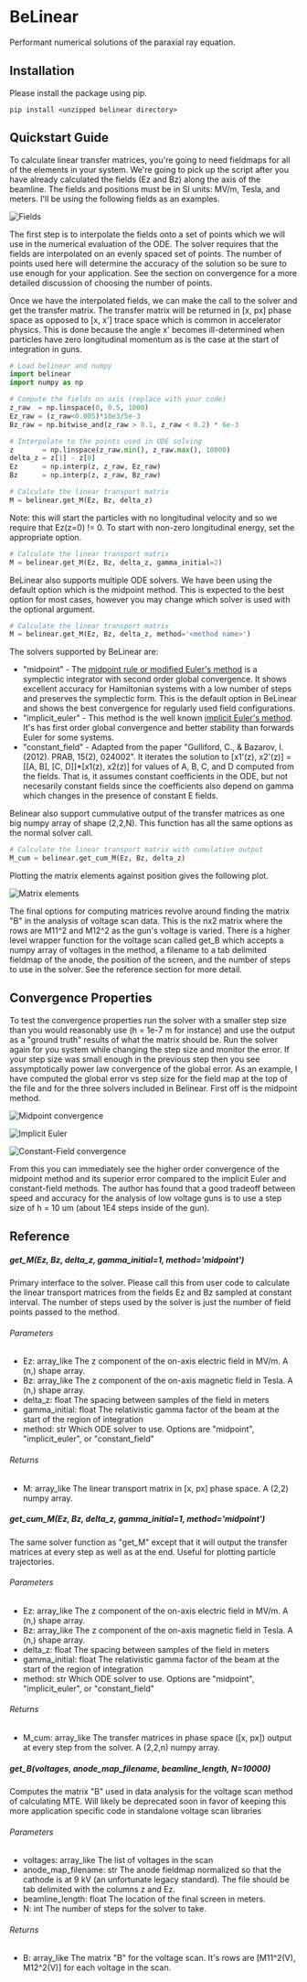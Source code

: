 # BeLinear
Performant numerical solutions of the paraxial ray equation.

## Installation

Please install the package using pip.

```
pip install <unzipped belinear directory>
```

## Quickstart Guide

To calculate linear transfer matrices, you're going to need fieldmaps for all of the elements in your system.  We're going to pick up the script after you have already calculated the fields (Ez and Bz) along the axis of the beamline.  The fields and positions must be in SI units: MV/m, Tesla, and meters.  I'll be using the following fields as an examples.

![Fields](assets/fields.png)

The first step is to interpolate the fields onto a set of points which we will use in the numerical evaluation of the ODE.  The solver requires that the fields are interpolated on an evenly spaced set of points.  The number of points used here will determine the accuracy of the solution so be sure to use enough for your application.  See the section on convergence for a more detailed discussion of choosing the number of points.

Once we have the interpolated fields, we can make the call to the solver and get the transfer matrix.  The transfer matrix will be returned in [x, px] phase space as opposed to [x, x'] trace space which is common in accelerator physics.  This is done because the angle x' becomes ill-determined when particles have zero longitudinal momentum as is the case at the start of integration in guns.

```python
# Load belinear and numpy
import belinear
import numpy as np

# Compute the fields on axis (replace with your code)
z_raw  = np.linspace(0, 0.5, 1000)
Ez_raw = (z_raw<0.005)*10e3/5e-3
Bz_raw = np.bitwise_and(z_raw > 0.1, z_raw < 0.2) * 6e-3

# Interpolate to the points used in ODE solving
z       = np.linspace(z_raw.min(), z_raw.max(), 10000)
delta_z = z[1] - z[0]
Ez      = np.interp(z, z_raw, Ez_raw)
Bz      = np.interp(z, z_raw, Bz_raw)

# Calculate the linear transport matrix
M = belinear.get_M(Ez, Bz, delta_z)
```

Note: this will start the particles with no longitudinal velocity and so we require that Ez(z=0) != 0.  To start with non-zero longitudinal energy, set the appropriate option.

```python
# Calculate the linear transport matrix
M = belinear.get_M(Ez, Bz, delta_z, gamma_initial=2)
```

BeLinear also supports multiple ODE solvers.  We have been using the default option which is the midpoint method.  This is expected to the best option for most cases, however you may change which solver is used with the optional argument.

```python
# Calculate the linear transport matrix
M = belinear.get_M(Ez, Bz, delta_z, method='<method name>')
```

The solvers supported by BeLinear are:

* "midpoint" - The [midpoint rule or modified Euler's method](https://en.wikipedia.org/wiki/Midpoint_method) is a symplectic integrator with second order global convergence.  It shows excellent accuracy for Hamiltonian systems with a low number of steps and preserves the symplectic form.  This is the default option in BeLinear and shows the best convergence for regularly used field configurations.
* "implicit_euler" - This method is the well known [implicit Euler's method](https://en.wikipedia.org/wiki/Backward_Euler_method).  It's has first order global convergence and better stability than forwards Euler for some systems.
* "constant_field" - Adapted from the paper "Gulliford, C., & Bazarov, I. (2012).  PRAB, 15(2), 024002".  It iterates the solution to [x1'(z), x2'(z)] = [[A, B], [C, D]]*[x1(z), x2(z)] for values of A, B, C, and D computed from the fields.  That is, it assumes constant coefficients in the ODE, but not necesarily constant fields since the coefficients also depend on gamma which changes in the presence of constant E fields.

Belinear also support cummulative output of the transfer matrices as one big numpy array of shape (2,2,N).  This function has all the same options as the normal solver call.

```python
# Calculate the linear transport matrix with cumulative output
M_cum = belinear.get_cum_M(Ez, Bz, delta_z)
```

Plotting the matrix elements against position gives the following plot.

![Matrix elements](assets/matrix_elements.png)

The final options for computing matrices revolve around finding the matrix "B" in the analysis of voltage scan data.  This is the nx2 matrix where the rows are M11^2 and M12^2 as the gun's voltage is varied.  There is a higher level wrapper function for the voltage scan called get_B which accepts a numpy array of voltages in the method, a filename to a tab delimited fieldmap of the anode, the position of the screen, and the number of steps to use in the solver.  See the reference section for more detail.

## Convergence Properties

To test the convergence properties run the solver with a smaller step size than you would reasonably use (h = 1e-7 m for instance) and use the output as a "ground truth" results of what the matrix should be.  Run the solver again for you system while changing the step size and monitor the error.  If your step size was small enough in the previous step then you see assymptotically power law convergence of the global error.  As an example, I have computed the global error vs step size for the field map at the top of the file and for the three solvers included in Belinear.  First off is the midpoint method.

![Midpoint convergence](assets/midpoint.png)

![Implicit Euler](assets/implicit_euler.png)

![Constant-Field convergence](assets/constant_field.png)

From this you can immediately see the higher order convergence of the midpoint method and its superior error compared to the implicit Euler and constant-field methods.  The author has found that a good tradeoff between speed and accuracy for the analysis of low voltage guns is to use a step size of h = 10 um (about 1E4 steps inside of the gun). 

## Reference

##### get_M(Ez, Bz, delta_z, gamma_initial=1, method='midpoint')

Primary interface to the solver.  Please call this from user code to calculate the linear transport matrices from the fields Ez and Bz sampled at constant interval.  The number of steps used by the solver is just the number of field points passed to the method.

###### Parameters

* Ez: array_like
      The z component of the on-axis electric field in MV/m.  A (n,) shape array.
* Bz: array_like
      The z component of the on-axis magnetic field in Tesla.  A (n,) shape array.
* delta_z: float
      The spacing between samples of the field in meters
* gamma_initial: float
      The relativistic gamma factor of the beam at the start of the region of integration
* method: str
      Which ODE solver to use.  Options are "midpoint", "implicit_euler", or "constant_field"

###### Returns

* M: array_like
      The linear transport matrix in [x, px] phase space.  A (2,2) numpy array.

##### get_cum_M(Ez, Bz, delta_z, gamma_initial=1, method='midpoint')

The same solver function as "get_M" except that it will output the transfer matrices at every step as well as at the end.  Useful for plotting particle trajectories.

###### Parameters

* Ez: array_like
      The z component of the on-axis electric field in MV/m.  A (n,) shape array.
* Bz: array_like
      The z component of the on-axis magnetic field in Tesla.  A (n,) shape array.
* delta_z: float
      The spacing between samples of the field in meters
* gamma_initial: float
      The relativistic gamma factor of the beam at the start of the region of integration
* method: str
      Which ODE solver to use.  Options are "midpoint", "implicit_euler", or "constant_field"

###### Returns

* M_cum: array_like
      The transfer matrices in phase space ([x, px]) output at every step from the solver.  A (2,2,n)
      numpy array.

##### get_B(voltages, anode_map_filename, beamline_length, N=10000)

Computes the matrix "B" used in data analysis for the voltage scan method of calculating MTE.  Will likely be deprecated soon in favor of keeping this more application specific code in standalone voltage scan libraries

###### Parameters

* voltages: array_like
      The list of voltages in the scan
* anode_map_filename: str
      The anode fieldmap normalized so that the cathode is at 9 kV (an unfortunate legacy standard).
      The file should be tab delimited with the columns z and Ez.
* beamline_length: float
      The location of the final screen in meters.
* N: int
      The number of steps for the solver to take.

###### Returns

* B: array_like
      The matrix "B" for the voltage scan.  It's rows are [M11^2(V), M12^2(V)] for each voltage in the scan.
